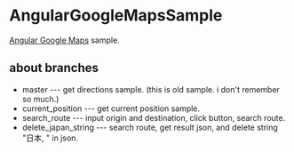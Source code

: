 # AngularGoogleMapsSample
[Angular Google Maps](http://angular-ui.github.io/angular-google-maps) sample.

## about branches
* master --- get directions sample. (this is old sample. i don't remember so much.)
* current_position --- get current position sample.
* search_route --- input origin and destination, click button, search route.
* delete_japan_string --- search route, get result json, and delete string "日本, " in json.
